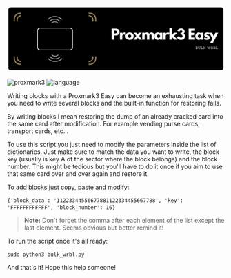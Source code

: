 ![Banner](/img/banner.png)

![proxmark3](https://img.shields.io/badge/proxmark3-Easy-lightgrey) ![language](https://img.shields.io/badge/language-Python-blue)

Writing blocks with a Proxmark3 Easy can become an exhausting task when you need to write several blocks and the built-in function for restoring fails.

By writing blocks I mean restoring the dump of an already cracked card into the same card after modification. For example vending purse cards, transport cards, etc...

To use this script you just need to modify the parameters inside the list of dictionaries. Just make sure to match the data you want to write, the block key (usually is key A of the sector where the block belongs) and the block number. This might be tedious but you'll have to do it once if you aim to use that same card over and over again and restore it.

To add blocks just copy, paste and modify:

    {'block_data': '11223344556677881122334455667788', 'key': 'FFFFFFFFFFFF', 'block_number': 16}

> **Note:** Don't forget the comma after each element of the list except the last element. Seems obvious but better remind it!

To run the script once it's all ready:

    sudo python3 bulk_wrbl.py
    
And that's it! Hope this help someone!
